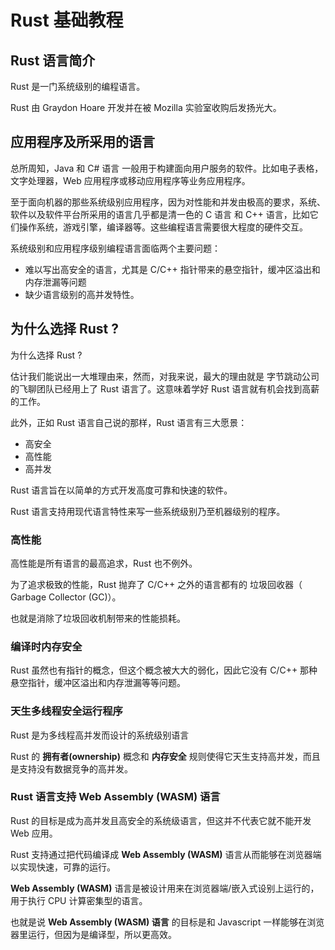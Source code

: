 # Rust 基础教程

## Rust 语言简介

Rust 是一门系统级别的编程语言。

Rust 由 Graydon Hoare 开发并在被 Mozilla 实验室收购后发扬光大。

## 应用程序及所采用的语言

总所周知，Java 和 C# 语言 一般用于构建面向用户服务的软件。比如电子表格，文字处理器，Web 应用程序或移动应用程序等业务应用程序。

至于面向机器的那些系统级别应用程序，因为对性能和并发由极高的要求，系统、软件以及软件平台所采用的语言几乎都是清一色的 C 语言 和 C++ 语言，比如它们操作系统，游戏引擎，编译器等。这些编程语言需要很大程度的硬件交互。

系统级别和应用程序级别编程语言面临两个主要问题：

- 难以写出高安全的语言，尤其是 C/C++ 指针带来的悬空指针，缓冲区溢出和内存泄漏等问题
- 缺少语言级别的高并发特性。

## 为什么选择 Rust ?

为什么选择 Rust ?

估计我们能说出一大堆理由来，然而，对我来说，最大的理由就是 字节跳动公司的飞聊团队已经用上了 Rust 语言了。这意味着学好 Rust 语言就有机会找到高薪的工作。

此外，正如 Rust 语言自己说的那样，Rust 语言有三大愿景：

- 高安全
- 高性能
- 高并发

Rust 语言旨在以简单的方式开发高度可靠和快速的软件。

Rust 语言支持用现代语言特性来写一些系统级别乃至机器级别的程序。

### 高性能

高性能是所有语言的最高追求，Rust 也不例外。

为了追求极致的性能，Rust 抛弃了 C/C++ 之外的语言都有的 垃圾回收器（ Garbage Collector (GC)）。

也就是消除了垃圾回收机制带来的性能损耗。

### 编译时内存安全

Rust 虽然也有指针的概念，但这个概念被大大的弱化，因此它没有 C/C++ 那种悬空指针，缓冲区溢出和内存泄漏等等问题。

### 天生多线程安全运行程序

Rust 是为多线程高并发而设计的系统级别语言

Rust 的 **拥有者(ownership)** 概念和 **内存安全** 规则使得它天生支持高并发，而且是支持没有数据竞争的高并发。

### Rust 语言支持 Web Assembly (WASM) 语言

Rust 的目标是成为高并发且高安全的系统级语言，但这并不代表它就不能开发 Web 应用。

Rust 支持通过把代码编译成 **Web Assembly (WASM)** 语言从而能够在浏览器端以实现快速，可靠的运行。

**Web Assembly (WASM)** 语言是被设计用来在浏览器端/嵌入式设别上运行的，用于执行 CPU 计算密集型的语言。

也就是说 **Web Assembly (WASM) 语言** 的目标是和 Javascript 一样能够在浏览器里运行，但因为是编译型，所以更高效。
